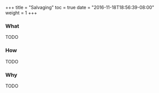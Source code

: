 +++
title = "Salvaging"
toc = true
date = "2016-11-18T18:56:39-08:00"
weight = 1
+++

### What

TODO

### How

TODO

### Why

TODO
